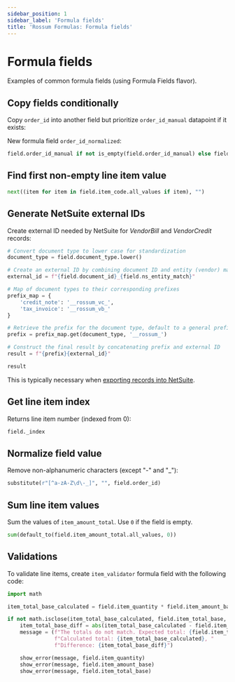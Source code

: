```yaml
---
sidebar_position: 1
sidebar_label: 'Formula fields'
title: 'Rossum Formulas: Formula fields'
---
```


# Formula fields

Examples of common formula fields (using Formula Fields flavor).

## Copy fields conditionally

Copy `order_id` into another field but prioritize `order_id_manual` datapoint if it exists:

New formula field `order_id_normalized`:

```py
field.order_id_manual if not is_empty(field.order_id_manual) else field.order_id
```

## Find first non-empty line item value

```py
next((item for item in field.item_code.all_values if item), "")
```

## Generate NetSuite external IDs

Create external ID needed by NetSuite for _VendorBill_ and _VendorCredit_ records:

```py
# Convert document type to lower case for standardization
document_type = field.document_type.lower()

# Create an external ID by combining document ID and entity (vendor) match
external_id = f"{field.document_id}_{field.ns_entity_match}"

# Map of document types to their corresponding prefixes
prefix_map = {
    'credit_note': '__rossum_vc_',
    'tax_invoice': '__rossum_vb_'
}

# Retrieve the prefix for the document type, default to a general prefix if not found
prefix = prefix_map.get(document_type, '__rossum_')

# Construct the final result by concatenating prefix and external ID
result = f"{prefix}{external_id}"

result
```

This is typically necessary when [exporting records into NetSuite](../netsuite/export-configuration#vendor-bills-invoices).

## Get line item index

Returns line item number (indexed from 0):

```py
field._index
```

## Normalize field value

Remove non-alphanumeric characters (except "-" and "\_"):

```py
substitute(r"[^a-zA-Z\d\-_]", "", field.order_id)
```

## Sum line item values

Sum the values of `item_amount_total`. Use `0` if the field is empty.

```py
sum(default_to(field.item_amount_total.all_values, 0))
```

## Validations

To validate line items, create `item_validator` formula field with the following code:

```py
import math

item_total_base_calculated = field.item_quantity * field.item_amount_base

if not math.isclose(item_total_base_calculated, field.item_total_base, rel_tol=0.004):
    item_total_base_diff = abs(item_total_base_calculated - field.item_total_base)
    message = (f"The totals do not match. Expected total: {field.item_total_base}, "
               f"Calculated total: {item_total_base_calculated}, "
               f"Difference: {item_total_base_diff}")

    show_error(message, field.item_quantity)
    show_error(message, field.item_amount_base)
    show_error(message, field.item_total_base)
```
